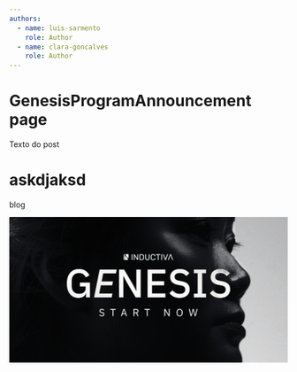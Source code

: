 ```yaml
---
authors:
  - name: luis-sarmento
    role: Author
  - name: clara-goncalves
    role: Author
---
```


# GenesisProgramAnnouncement page

Texto do post

# askdjaksd

blog

![banner.jpg](/img/articles/banner.jpg)
